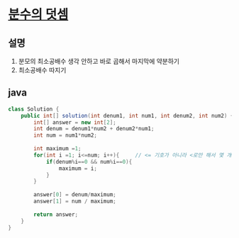 # [분수의 덧셈](https://school.programmers.co.kr/learn/courses/30/lessons/120808)

## 설명
1. 분모의 최소공배수 생각 안하고 바로 곱해서 마지막에 약분하기
2. 최소공배수 따지기


## java
``` java
class Solution {
    public int[] solution(int denum1, int num1, int denum2, int num2) {
        int[] answer = new int[2];
        int denum = denum1*num2 + denum2*num1;
        int num = num1*num2;
        
        int maximum =1;
        for(int i =1; i<=num; i++){     // <= 기호가 아니라 <로만 해서 몇 개 케이스에 대해 통과 못 했음. 주의하기!
            if(denum%i==0 && num%i==0){
                maximum = i;
            }
        }
        
        answer[0] = denum/maximum;
        answer[1] = num / maximum;
        
        return answer;
    }
}
```